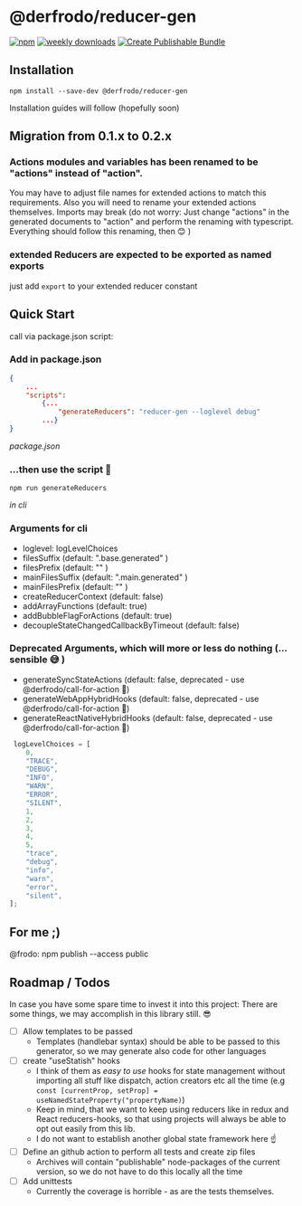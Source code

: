 # @derfrodo/reducer-gen

[![npm](https://img.shields.io/npm/v/@derfrodo/reducer-gen)](https://www.npmjs.com/package/@derfrodo/reducer-gen)
[![weekly downloads](https://img.shields.io/npm/dw/@derfrodo/reducer-gen)](https://www.npmjs.com/package/@derfrodo/reducer-gen)
[![Create Publishable Bundle](https://github.com/derfrodo/reducer-gen/actions/workflows/createPublishableBundle.yml/badge.svg)](https://github.com/derfrodo/reducer-gen/actions/workflows/createPublishableBundle.yml)

## Installation

```
npm install --save-dev @derfrodo/reducer-gen
```

Installation guides will follow (hopefully soon)

## Migration from 0.1.x to 0.2.x

### Actions modules and variables has been renamed to be "actions" instead of "action".

You may have to adjust file names for extended actions to match this requirements. Also you will need to rename your extended actions themselves.
Imports may break (do not worry: Just change "actions" in the generated documents to "action" and perform the renaming with typescript. Everything should follow this renaming, then 😊 )

### extended Reducers are expected to be exported as named exports

just add `export` to your extended reducer constant

## Quick Start

call via package.json script:

### Add in package.json

```json
{
    ...
    "scripts":
        {...
            "generateReducers": "reducer-gen --loglevel debug"
        ...}
}
```

_package.json_

### ...then use the script 🎉

```cli
npm run generateReducers
```

_in cli_

### Arguments for cli

- loglevel: logLevelChoices
- filesSuffix (default: ".base.generated" )
- filesPrefix (default: "" )
- mainFilesSuffix (default: ".main.generated" )
- mainFilesPrefix (default: "" )
- createReducerContext (default: false)
- addArrayFunctions (default: true)
- addBubbleFlagForActions (default: true)
- decoupleStateChangedCallbackByTimeout (default: false)

### Deprecated Arguments, which will more or less do nothing (... sensible 😅 )

- generateSyncStateActions (default: false, deprecated - use @derfrodo/call-for-action 🤗)
- generateWebAppHybridHooks (default: false, deprecated - use @derfrodo/call-for-action 🤗)
- generateReactNativeHybridHooks (default: false, deprecated - use @derfrodo/call-for-action 🤗)

``` javascript
 logLevelChoices = [
    0,
    "TRACE",
    "DEBUG",
    "INFO",
    "WARN",
    "ERROR",
    "SILENT",
    1,
    2,
    3,
    4,
    5,
    "trace",
    "debug",
    "info",
    "warn",
    "error",
    "silent",
];
```

## For me ;)

@frodo: npm publish --access public

## Roadmap / Todos

In case you have some spare time to invest it into this project: There are some things, we may accomplish in this library still. 😎

- [ ] Allow templates to be passed
  - Templates (handlebar syntax) should be able to be passed to this generator, so we may generate also code for other languages
- [ ] create "useStatish" hooks
  - I think of them as _easy to use_ hooks for state management without importing all stuff like dispatch, action creators etc all the time (e.g ```const [currentProp, setProp] = useNamedStateProperty("propertyName)```)
  - Keep in mind, that we want to keep using reducers like in redux and React reducers-hooks, so that using projects will always be able to opt out easily from this lib.
  - I do not want to establish another global state framework here ☝
- [ ] Define an github action to perform all tests and create zip files
  - Archives will contain "publishable" node-packages of the current version, so we do not have to do this locally all the time
- [ ] Add unittests
  - Currently the coverage is horrible - as are the tests themselves.
